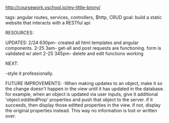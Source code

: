 http://coursework.vschool.io/my-little-brony/

tags: angular routes, services, controllers, $http, CRUD
goal: build a static website that interacts with a RESTful api

RESOURCES:

UPDATES:
2/24 630pm- created all html templates and angular components.
2-25 3am- get-all and post requests are functioning. form is validated w/ alert
2-25 345pm- delete and edit functions working

NEXT:

-style it professionally.

FUTURE IMPROVEMENTS:
-When making updates to an object, make it so the change doesn't happen in the view until it has updated in the database. for example, when an object is updated via user inputs, give it additional 'object.edditedProp' properties and push that object to the server. if it succeeds, then display those editted properties in the view. if not, display the original properties instead. This way no information is lost or written over.